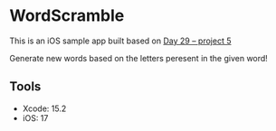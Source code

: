 # WordScramble

This is an iOS sample app built based on [Day 29 – project 5](https://www.hackingwithswift.com/100/swiftui/29)

Generate new words based on the letters peresent in the given word! 

## Tools
- Xcode: 15.2
- iOS: 17

